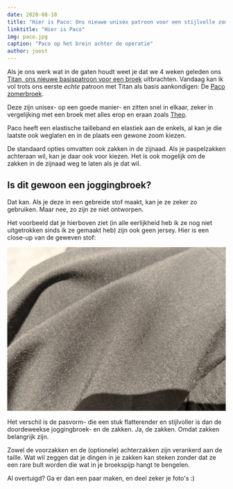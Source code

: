 ```yaml
---
date: 2020-08-10
title: "Hier is Paco: Ons nieuwe unisex patroon voor een stijlvolle zomerbroek"
linktitle: "Hier is Paco"
img: paco.jpg
caption: "Paco op het brein achter de operatie"
author: joost
---
```


Als je ons werk wat in de gaten houdt weet je dat we 4 weken geleden ons [Titan, ons nieuwe basispatroon voor een broek](/designs/titan/) uitbrachten. Vandaag kan ik vol trots ons eerste *echte* patroon met Titan als basis aankondigen: De [Paco zomerbroek](/designs/paco).

Deze zijn unisex- op een goede manier- en zitten snel in elkaar, zeker in vergelijking met een broek met alles erop en eraan zoals [Theo](/designs/theo/).

Paco heeft een elastische tailleband en elastiek aan de enkels, al kan je die laatste ook weglaten en in de plaats een gewone zoom kiezen.

De standaard opties omvatten ook zakken in de zijnaad. Als je paspelzakken achteraan wil, kan je daar ook voor kiezen. Het is ook mogelijk om de zakken in de zijnaad weg te laten als je dat wil.


## Is dit gewoon een joggingbroek?

Dat kan. Als je deze in een gebreide stof maakt, kan je ze zeker zo gebruiken. Maar nee, zo zijn ze niet ontworpen.

Het voorbeeld dat je hierboven ziet (in alle eerlijkheid heb ik ze nog niet uitgetrokken sinds ik ze gemaakt heb) zijn ook geen jersey. Hier is een close-up van de geweven stof:

![Close-up van een geweven stof](fabric.jpg)

Het verschil is de pasvorm- die een stuk flatterender en stijlvoller is dan de doordeweekse joggingbroek- en de zakken. Ja, de zakken. Omdat zakken belangrijk zijn.

Zowel de voorzakken en de (optionele) achterzakken zijn verankerd aan de taille. Wat wil zeggen dat je dingen in je zakken kan steken zonder dat ze een rare bult worden die wat in je broekspijp hangt te bengelen.

Al overtuigd? Ga er dan een paar maken, en deel zeker je foto's :)
